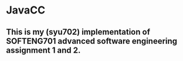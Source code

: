 # JavaCC

## This is my (syu702) implementation of SOFTENG701 advanced software engineering assignment 1 and 2.
